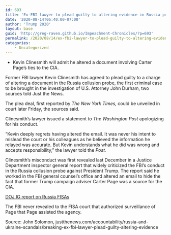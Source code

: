 ```yaml
---
id: 693
title: 'Ex-FBI lawyer to plead guilty to altering evidence in Russia probe'
date: '2020-08-14T06:40:00-07:00'
author: 'Trump 2020'
layout: base
guid: 'http://greg-raven.github.io/Impeachment-Chronicles/?p=693'
permalink: /2020/08/14/ex-fbi-lawyer-to-plead-guilty-to-altering-evidence-in-russia-probe/
categories:
    - Uncategorized
---
```


- Kevin Clinesmith will admit he altered a document involving Carter Page’s ties to the CIA.

Former FBI lawyer Kevin Clinesmith has agreed to plead guilty to a charge of altering a document in the Russia collusion probe, the first criminal case to be brought in the investigation of U.S. Attorney John Durham, two sources told Just the News.

The plea deal, first reported by *The New York Times,* could be unveiled in court later Friday, the sources said.

Clinesmith’s lawyer issued a statement to *The Washington Post* apologizing for his conduct.

“Kevin deeply regrets having altered the email. It was never his intent to mislead the court or his colleagues as he believed the information he relayed was accurate. But Kevin understands what he did was wrong and accepts responsibility,” the lawyer told the *Post.*

Clinesmith’s misconduct was first revealed last December in a Justice Department inspector general report that widely criticized the FBI’s conduct in the Russia collusion probe against President Trump. The report said he worked in the FBI general counsel’s office and altered an email to hide the fact that former Trump campaign adviser Carter Page was a source for the CIA.

[DOJ IG report on Russia FISAs](https://justthenews.com/sites/default/files/2020-03/DOJOIG%20report%20on%20Russia%20FISA.pdf)

The FBI never revealed to the FISA court that authorized surveillance of Page that Page assisted the agency.

Source: John Solomon, justthenews.com/accountability/russia-and-ukraine-scandals/breaking-ex-fbi-lawyer-plead-guilty-altering-evidence